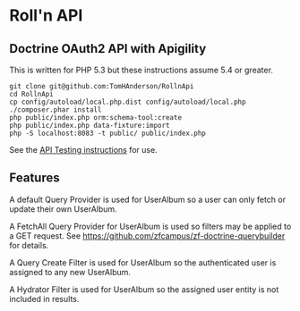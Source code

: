 Roll'n API
==========

Doctrine OAuth2 API with Apigility 
----------------------------------

This is written for PHP 5.3 but these instructions assume 5.4 or greater.

```
git clone git@github.com:TomHAnderson/RollnApi
cd RollnApi
cp config/autoload/local.php.dist config/autoload/local.php
./composer.phar install
php public/index.php orm:schema-tool:create
php public/index.php data-fixture:import
php -S localhost:8083 -t public/ public/index.php
```

See the [API Testing instructions](https://github.com/TomHAnderson/RollnApi/blob/master/docs/API_TESTING.md) for use.


Features
--------

A default Query Provider is used for UserAlbum so a user can only fetch or update their own UserAlbum.

A FetchAll Query Provider for UserAlbum is used so filters may be applied to a GET request.  See https://github.com/zfcampus/zf-doctrine-querybuilder for details.

A Query Create Filter is used for UserAlbum so the authenticated user is assigned to any new UserAlbum.

A Hydrator Filter is used for UserAlbum so the assigned user entity is not included in results.
